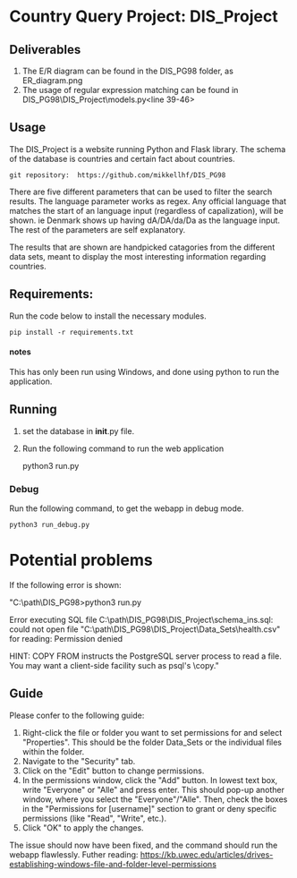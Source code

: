 # Country Query Project: DIS_Project
## Deliverables 
1. The E/R diagram can be found in the DIS_PG98 folder, as ER_diagram.png
2. The usage of regular expression matching can be found in DIS_PG98\DIS_Project\models.py<line 39-46>
## Usage
The DIS_Project is a website running Python and Flask library.
The schema of the database is countries and certain fact about countries.

    git repository:  https://github.com/mikkellhf/DIS_PG98

There are five different parameters that can be used to filter the search results. 
The language parameter works as regex. Any official language that matches the start of an language input (regardless of capalization), will be shown. ie Denmark shows up having dA/DA/da/Da as the language input. The rest of the parameters are self explanatory. 

The results that are shown are handpicked catagories from the different data sets, meant to display the most interesting information regarding countries. 

## Requirements:
Run the code below to install the necessary modules.

    pip install -r requirements.txt

#### notes
This has only been run using Windows, and done using python to run the application. 

## Running
1. set the database in __init__.py file.
2. Run the following command to run the web application

    python3 run.py

### Debug
Run the following command, to get the webapp in debug mode. 

    python3 run_debug.py


# Potential problems
If the following error is shown:

"C:\path\DIS_PG98>python3 run.py


Error executing SQL file C:\path\DIS_PG98\DIS_Project\schema_ins.sql: could not open file "C:\path\DIS_PG98\DIS_Project\Data_Sets\health.csv" for reading: Permission denied


HINT:  COPY FROM instructs the PostgreSQL server process to read a file. You may want a client-side facility such as psql's \copy." 
## Guide
Please confer to the following guide:
1. Right-click the file or folder you want to set permissions for and select "Properties". This should be the folder Data_Sets or the individual files within the folder. 
2. Navigate to the "Security" tab.
3. Click on the "Edit" button to change permissions.
4. In the permissions window, click the "Add" button. In lowest text box, write "Everyone" or "Alle" and press enter. This should pop-up another window, where you select the "Everyone"/"Alle". Then, check the boxes in the "Permissions for [username]" section to grant or deny specific permissions (like "Read", "Write", etc.).
5. Click "OK" to apply the changes.

   
The issue should now have been fixed, and the command should run the webapp flawlessly. 
Futher reading: https://kb.uwec.edu/articles/drives-establishing-windows-file-and-folder-level-permissions
